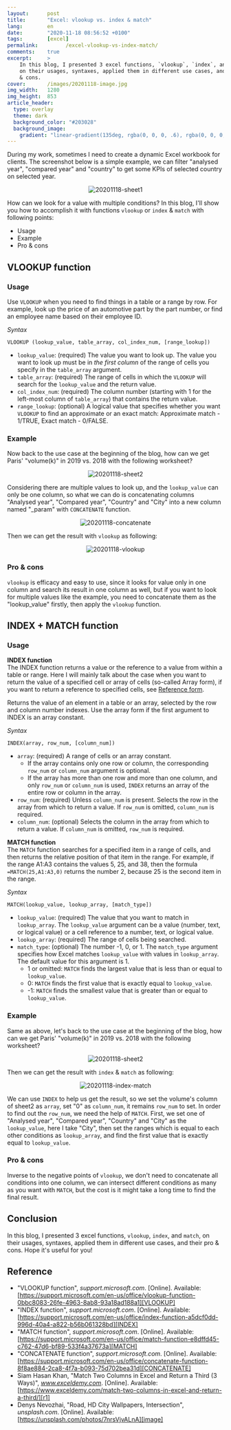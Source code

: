 ```yaml
---
layout:      post
title:       "Excel: vlookup vs. index & match"
lang:        en
date:        "2020-11-18 08:56:52 +0100"
tags:        [excel]
permalink:         /excel-vlookup-vs-index-match/
comments:    true
excerpt:     >
    In this blog, I presented 3 excel functions, `vlookup`, `index`, and `match`,
    on their usages, syntaxes, applied them in different use cases, and their pro
    & cons.
cover:       /images/20201118-image.jpg
img_width:   1280
img_height:  853
article_header:
  type: overlay
  theme: dark
  background_color: "#203028"
  background_image:
    gradient: "linear-gradient(135deg, rgba(0, 0, 0, .6), rgba(0, 0, 0, .4))"
---
```


During my work, sometimes I need to create a dynamic Excel workbook for clients.
The screenshot below is a simple example, we can filter "analysed year",
"compared year" and "country" to get some KPIs of selected country on selected
year.

<p align="center">
  <img alt="20201118-sheet1"
  src="{{ site.baseurl }}/images/20201118-sheet1.png"/>
</p>

How can we look for a value with multiple conditions? In this blog, I'll
show you how to accomplish it with functions `vlookup` or `index` & `match` with
following points:
- Usage
- Example
- Pro & cons

## VLOOKUP function
### Usage
Use `VLOOKUP` when you need to find things in a table or a range by row. For
example, look up the price of an automotive part by the part number, or find an
employee name based on their employee ID.

_Syntax_

`VLOOKUP (lookup_value, table_array, col_index_num, [range_lookup])`

- `lookup_value`: (required) The value you want to look up. The value you want
to look up must be in _the first column_ of the range of cells you specify in
the `table_array` argument.
- `table_array`: (required) The range of cells in which the `VLOOKUP` will
search for the `lookup_value` and the return value.
- `col_index_num`: (required) The column number (starting with 1 for the
left-most column of `table_array`) that contains the return value.
- `range_lookup`: (optional) A logical value that specifies whether you want
`VLOOKUP` to find an approximate or an exact match: Approximate match - 1/TRUE,
Exact match - 0/FALSE.

### Example
Now back to the use case at the beginning of the blog, how can we get Paris'
"volume(k)" in 2019 vs. 2018 with the following worksheet?

<p align="center">
  <img alt="20201118-sheet2"
  src="{{ site.baseurl }}/images/20201118-sheet2.png"/>
</p>

Considering there are multiple values to look up, and the `lookup_value` can
only be one column, so what we can do is concatenating columns "Analysed year",
"Compared year", "Country" and "City" into a new column named "_param" with
`CONCATENATE` function.

<p align="center">
  <img alt="20201118-concatenate"
  src="{{ site.baseurl }}/images/20201118-concatenate.png"/>
</p>

Then we can get the result with `vlookup` as following:

<p align="center">
  <img alt="20201118-vlookup"
  src="{{ site.baseurl }}/images/20201118-vlookup.png"/>
</p>

### Pro & cons
`vlookup` is efficacy and easy to use, since it looks for value only in one
column and search its result in one column as well, but if you want to look for
multiple values like the example, you need to concatenate them as the
"lookup_value" firstly, then apply the `vlookup` function.

## INDEX + MATCH function
### Usage
**INDEX function**<br>
The INDEX function returns a value or the reference to a value from within a
table or range. Here I will mainly talk about the case when you want to return
the value of a specified cell or array of cells (so-called Array form), if you
want to return a reference to specified cells, see [Reference form][ref-form].

Returns the value of an element in a table or an array, selected by the row and
column number indexes. Use the array form if the first argument to INDEX is an
array constant.

_Syntax_

`INDEX(array, row_num, [column_num])`

- `array`: (required) A range of cells or an array constant.
    * If the array contains only one row or column, the corresponding `row_num`
    or `column_num` argument is optional.
    * If the array has more than one row and more than one column, and only
    `row_num` or `column_num` is used, `INDEX` returns an array of the entire
    row or column in the array.
- `row_num`: (required) Unless `column_num` is present. Selects the row in the
array from which to return a value. If `row_num` is omitted, `column_num` is
required.
- `column_num`: (optional) Selects the column in the array from which to return
a value. If `column_num` is omitted, `row_num` is required.

**MATCH function**<br>
The `MATCH` function searches for a specified item in a range of cells, and then
returns the relative position of that item in the range. For example, if the
range A1:A3 contains the values 5, 25, and 38, then the formula
`=MATCH(25,A1:A3,0)` returns the number 2, because 25 is the second item in the
range.

_Syntax_

`MATCH(lookup_value, lookup_array, [match_type])`

- `lookup_value`: (required) The value that you want to match in `lookup_array`.
The `lookup_value` argument can be a value (number, text, or logical value) or a
cell reference to a number, text, or logical value.
- `lookup_array`: (required) The range of cells being searched.
- `match_type`: (optional) The number -1, 0, or 1. The `match_type` argument
specifies how Excel matches `lookup_value` with values in `lookup_array`. The
default value for this argument is 1.
    * 1 or omitted: `MATCH` finds the largest value that is less than or equal
    to `lookup_value`.
    * 0: `MATCH` finds the first value that is exactly equal to `lookup_value`.
    * -1: `MATCH` finds the smallest value that is greater than or equal to
    `lookup_value`.

### Example
Same as above, let's back to the use case at the beginning of the blog, how can we
get Paris' "volume(k)" in 2019 vs. 2018 with the following worksheet?

<p align="center">
  <img alt="20201118-sheet2"
  src="{{ site.baseurl }}/images/20201118-sheet2.png"/>
</p>

Then we can get the result with `index` & `match` as following:

<p align="center">
  <img alt="20201118-index-match"
  src="{{ site.baseurl }}/images/20201118-index-match.png"/>
</p>

We can use `INDEX` to help us get the result, so we set the volume's column of
sheet2 as `array`, set "0" as `column_num`, it remains `row_num` to set. In
order to find out the `row_num`, we need the help of `MATCH`. First, we set one
of "Analysed year", "Compared year", "Country" and "City" as the `lookup_value`,
here I take "City", then set the ranges which is equal to each other conditions
as `lookup_array`, and find the first value that is exactly equal to
`lookup_value`.

### Pro & cons
Inverse to the negative points of `vlookup`, we don't need to concatenate all
conditions into one column, we can intersect different conditions as many as you
want with `MATCH`, but the cost is it might take a long time to find the final
result.

## Conclusion
In this blog, I presented 3 excel functions, `vlookup`, `index`, and `match`, on
their usages, syntaxes, applied them in different use cases, and their pro & cons.
Hope it's useful for you!


## Reference
- "VLOOKUP function", _support.microsoft.com_. [Online]. Available: [https://support.microsoft.com/en-us/office/vlookup-function-0bbc8083-26fe-4963-8ab8-93a18ad188a1][VLOOKUP]
- "INDEX function", _support.microsoft.com_. [Online]. Available: [https://support.microsoft.com/en-us/office/index-function-a5dcf0dd-996d-40a4-a822-b56b061328bd][INDEX]
- "MATCH function", _support.microsoft.com_. [Online]. Available: [https://support.microsoft.com/en-us/office/match-function-e8dffd45-c762-47d6-bf89-533f4a37673a][MATCH]
- "CONCATENATE function", _support.microsoft.com_. [Online]. Available: [https://support.microsoft.com/en-us/office/concatenate-function-8f8ae884-2ca8-4f7a-b093-75d702bea31d][CONCATENATE]
- Siam Hasan Khan, "Match Two Columns in Excel and Return a Third (3 Ways)", _www.exceldemy.com_. [Online]. Available: [https://www.exceldemy.com/match-two-columns-in-excel-and-return-a-third/][r1]
- Denys Nevozhai, "Road, HD City Wallpapers, Intersection", _unsplash.com_. [Online]. Available: [https://unsplash.com/photos/7nrsVjvALnA][image]


[VLOOKUP]: https://support.microsoft.com/en-us/office/vlookup-function-0bbc8083-26fe-4963-8ab8-93a18ad188a1
[INDEX]: https://support.microsoft.com/en-us/office/index-function-a5dcf0dd-996d-40a4-a822-b56b061328bd
[MATCH]: https://support.microsoft.com/en-us/office/match-function-e8dffd45-c762-47d6-bf89-533f4a37673a
[CONCATENATE]: https://support.microsoft.com/en-us/office/concatenate-function-8f8ae884-2ca8-4f7a-b093-75d702bea31d
[ref-form]: https://support.microsoft.com/en-us/office/index-function-a5dcf0dd-996d-40a4-a822-b56b061328bd#__reference_form
[r1]: https://www.exceldemy.com/match-two-columns-in-excel-and-return-a-third/
[image]: https://unsplash.com/photos/7nrsVjvALnA
